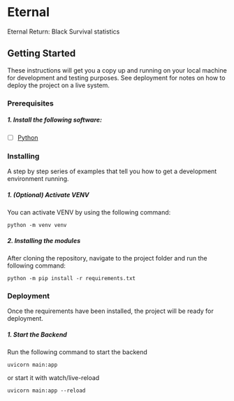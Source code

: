 # Eternal
Eternal Return: Black Survival statistics

## Getting Started

These instructions will get you a copy up and running on your local machine for development and testing purposes. See deployment for notes on how to deploy the project on a live system.

### Prerequisites
##### 1. Install the following software:
- [ ] [Python](https://www.python.org/)

### Installing
A step by step series of examples that tell you how to get a development environment running.

##### 1. (Optional) Activate VENV
You can activate VENV by using the following command: 
```console
python -m venv venv
```

##### 2. Installing the modules
After cloning the repository, navigate to the project folder and run the following command: 
```console   
python -m pip install -r requirements.txt
```

### Deployment
Once the requirements have been installed, the project will be ready for deployment. 

##### 1. Start the Backend
Run the following command to start the backend
```console   
uvicorn main:app
```
or start it with watch/live-reload
```console   
uvicorn main:app --reload
```
